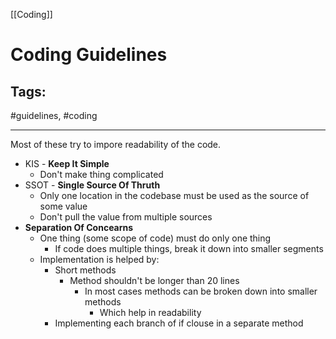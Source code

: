 [[Coding]]

# Coding Guidelines

## Tags:
#guidelines, #coding 

---
Most of these try to impore readability of the code.


- KIS - **Keep It Simple**
	- Don't make thing complicated
- SSOT - **Single Source Of Thruth**
	- Only one location in the codebase must be used as the source of some value
	- Don't pull the value from multiple sources
- **Separation Of Concearns**
	- One thing (some scope of code) must do only one thing
		- If code does multiple things, break it down into smaller segments
	- Implementation is helped by:
		- Short methods
			- Method shouldn't be longer than 20 lines
				- In most cases methods can be broken down into smaller methods
					- Which help in readability
		- Implementing each branch of if clouse in a separate method
